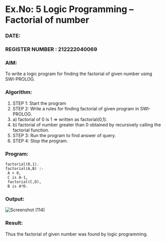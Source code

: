 # Ex.No: 5   Logic Programming – Factorial of number   
### DATE:                                                                        
### REGISTER NUMBER : 212222040069
### AIM: 
To  write  a logic program for finding the factorial of given number using SWI-PROLOG. 
### Algorithm:
1. STEP 1: Start the program
2. STEP 2:  Write a rules for finding factorial of given program in SWI-PROLOG.
3.   a)	factorial of 0 is 1 => written as factorial(0,1).
4.   b)	factorial of number greater than 0 obtained by recursively calling the factorial    function.
5. STEP 3: Run the program  to find answer of  query.
6. STEP 4: Stop the program.

### Program:
```
factorial(0,1).
factorial(A,B) :-
 A > 0,
 C is A-1,
 factorial(C,D),
 B is A*D.
```

### Output:

![Screenshot (114)](https://github.com/user-attachments/assets/ab7f5c78-a958-4d28-8156-80ac8715836e)

### Result:
Thus the factorial of given number was found by logic programming. 
